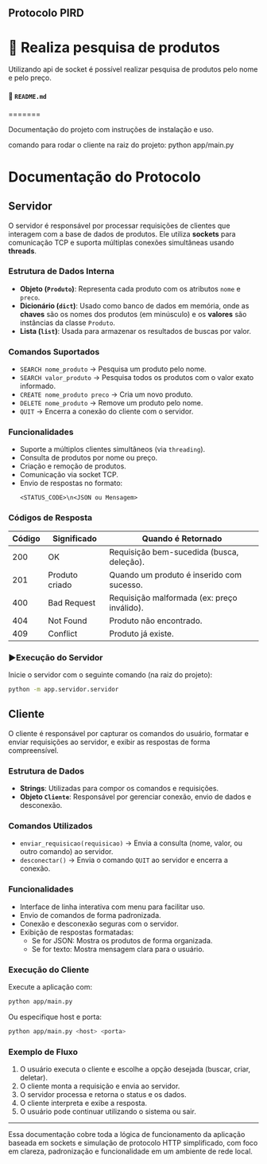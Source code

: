 ## Protocolo PIRD 


# 📌 Realiza pesquisa de produtos

Utilizando api de socket é possível realizar pesquisa de produtos pelo nome e pelo preço.

#### 📄 `README.md`
=======

Documentação do projeto com instruções de instalação e uso.


comando para rodar o cliente na raiz do projeto: python app/main.py

# Documentação do Protocolo

## Servidor

O servidor é responsável por processar requisições de clientes que interagem com a base de dados de produtos. Ele utiliza **sockets** para comunicação TCP e suporta múltiplas conexões simultâneas usando **threads**.

### Estrutura de Dados Interna
- **Objeto (`Produto`)**: Representa cada produto com os atributos `nome` e `preco`.
- **Dicionário (`dict`)**: Usado como banco de dados em memória, onde as **chaves** são os nomes dos produtos (em minúsculo) e os **valores** são instâncias da classe `Produto`.
- **Lista (`list`)**: Usada para armazenar os resultados de buscas por valor.

###  Comandos Suportados
- `SEARCH nome_produto` → Pesquisa um produto pelo nome.
- `SEARCH valor_produto` → Pesquisa todos os produtos com o valor exato informado.
- `CREATE nome_produto preco` → Cria um novo produto.
- `DELETE nome_produto` → Remove um produto pelo nome.
- `QUIT` → Encerra a conexão do cliente com o servidor.

###  Funcionalidades
- Suporte a múltiplos clientes simultâneos (via `threading`).
- Consulta de produtos por nome ou preço.
- Criação e remoção de produtos.
- Comunicação via socket TCP.
- Envio de respostas no formato:
  ```
  <STATUS_CODE>\n<JSON ou Mensagem>
  ```

### Códigos de Resposta
| Código | Significado               | Quando é Retornado                             |
|--------|---------------------------|------------------------------------------------|
| 200    | OK                        | Requisição bem-sucedida (busca, deleção).     |
| 201    | Produto criado            | Quando um produto é inserido com sucesso.     |
| 400    | Bad Request               | Requisição malformada (ex: preço inválido).   |
| 404    | Not Found                 | Produto não encontrado.                       |
| 409    | Conflict                  | Produto já existe.                            |

### ▶Execução do Servidor
Inicie o servidor com o seguinte comando (na raiz do projeto):
```bash
python -m app.servidor.servidor
```


##  Cliente

O cliente é responsável por capturar os comandos do usuário, formatar e enviar requisições ao servidor, e exibir as respostas de forma compreensível.

### Estrutura de Dados
- **Strings**: Utilizadas para compor os comandos e requisições.
- **Objeto `Cliente`**: Responsável por gerenciar conexão, envio de dados e desconexão.

### Comandos Utilizados
- `enviar_requisicao(requisicao)` → Envia a consulta (nome, valor, ou outro comando) ao servidor.
- `desconectar()` → Envia o comando `QUIT` ao servidor e encerra a conexão.

### Funcionalidades
- Interface de linha interativa com menu para facilitar uso.
- Envio de comandos de forma padronizada.
- Conexão e desconexão seguras com o servidor.
- Exibição de respostas formatadas:
  - Se for JSON: Mostra os produtos de forma organizada.
  - Se for texto: Mostra mensagem clara para o usuário.

###  Execução do Cliente
Execute a aplicação com:
```bash
python app/main.py
```
Ou especifique host e porta:
```bash
python app/main.py <host> <porta>
```

### Exemplo de Fluxo
1. O usuário executa o cliente e escolhe a opção desejada (buscar, criar, deletar).
2. O cliente monta a requisição e envia ao servidor.
3. O servidor processa e retorna o status e os dados.
4. O cliente interpreta e exibe a resposta.
5. O usuário pode continuar utilizando o sistema ou sair.

---
Essa documentação cobre toda a lógica de funcionamento da aplicação baseada em sockets e simulação de protocolo HTTP simplificado, com foco em clareza, padronização e funcionalidade em um ambiente de rede local.
